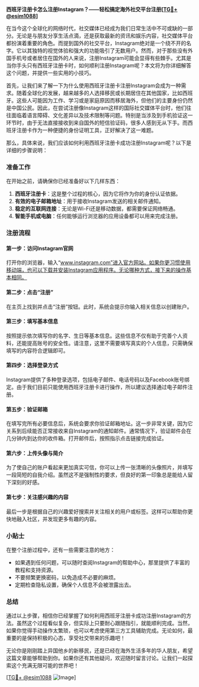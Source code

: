 **西班牙注册卡怎么注册Instagram？——轻松搞定海外社交平台注册[[TG💪+ @esim1088](https://t.me/s/esim1088)]**

在当今这个全球化的网络时代，社交媒体已经成为我们日常生活中不可或缺的一部分。无论是与朋友分享生活点滴，还是获取最新的资讯和娱乐内容，社交媒体平台都扮演着重要的角色。而提到国外的社交平台，Instagram绝对是一个绕不开的名字。它以其独特的视觉体验和强大的功能吸引了无数用户。然而，对于那些没有外国手机号或者居住在国外的人来说，注册Instagram可能会显得有些棘手。尤其是当你手头只有西班牙注册卡时，如何顺利注册Instagram呢？本文将为你详细解答这个问题，并提供一些实用的小技巧。

首先，让我们来了解一下为什么使用西班牙注册卡注册Instagram会成为一种需求。随着全球化的发展，越来越多的人选择移民或长期居住在其他国家，比如西班牙。这些人可能因为工作、学习或是家庭原因而移居海外，但他们的主要身份仍然是中国公民。因此，在尝试注册像Instagram这样的国际社交媒体平台时，他们往往面临着语言障碍、文化差异以及技术限制等问题。特别是当涉及到手机验证这一环节时，由于无法直接接收到来自国外的短信验证码，很多人感到无从下手。而西班牙注册卡作为一种便捷的身份证明工具，正好解决了这一难题。

那么，具体来说，我们应该如何利用西班牙注册卡成功注册Instagram呢？以下是详细的步骤说明：

### 准备工作

在开始之前，请确保你已经准备好以下几样东西：
1. **西班牙注册卡**：这是整个过程的核心，因为它将作为你的身份认证依据。
2. **有效的电子邮箱地址**：用于接收Instagram发送的相关邮件通知。
3. **稳定的互联网连接**：无论是Wi-Fi还是移动数据，都需要保证网络畅通。
4. **智能手机或电脑**：任何能够运行浏览器的应用设备都可以用来完成注册。

### 注册流程

#### 第一步：访问Instagram官网
打开你的浏览器，输入“www.instagram.com”进入官方网站。如果你更习惯使用移动端，也可以下载并安装Instagram应用程序。无论哪种方式，接下来的操作基本相同。

#### 第二步：点击“注册”
在主页上找到并点击“注册”按钮。此时，系统会提示你输入相关信息以创建账户。

#### 第三步：填写基本信息
按照提示依次填写你的名字、生日等基本信息。这些信息不仅有助于完善个人资料，还能提高账号的安全性。请注意，这里不需要填写真实的个人信息，只需确保填写的内容符合逻辑即可。

#### 第四步：选择登录方式
Instagram提供了多种登录选项，包括电子邮件、电话号码以及Facebook账号绑定。由于我们目前只能使用西班牙注册卡进行操作，所以建议选择通过电子邮件注册。

#### 第五步：验证邮箱
在填写完所有必要信息后，系统会要求你验证邮箱地址。这一步非常关键，因为它关系到后续能否正常接收来自Instagram的通知邮件。通常情况下，验证邮件会在几分钟内到达你的收件箱。打开邮件后，按照指示点击链接完成验证。

#### 第六步：上传头像与简介
为了使自己的账户看起来更加真实可信，你可以上传一张清晰的头像照片，并填写一段简短的自我介绍。虽然这不是强制性的要求，但良好的第一印象总是能给人留下深刻的好感。

#### 第七步：关注感兴趣的内容
最后一步是根据自己的兴趣爱好搜索并关注相关的用户或标签。这样可以帮助你更快地融入社区，并发现更多有趣的内容。

### 小贴士

在整个注册过程中，还有一些需要注意的地方：
- 如果遇到任何问题，可以随时查阅Instagram的帮助中心，那里提供了丰富的教程和支持资源。
- 不要频繁更换密码，以免造成不必要的麻烦。
- 定期检查隐私设置，确保个人信息不会被泄露出去。

### 总结

通过以上步骤，相信你已经掌握了如何利用西班牙注册卡成功注册Instagram的方法。虽然这个过程看似复杂，但实际上只要耐心跟随指引，就能顺利完成。当然，如果你觉得手动操作太繁琐，也可以考虑使用第三方工具辅助完成。无论如何，最重要的是保持积极的心态，享受社交带来的乐趣吧！

无论你是刚刚踏上异国他乡的新移民，还是已经在海外生活多年的华人朋友，希望这篇文章能够帮助到你。如果你还有其他疑问，欢迎随时留言讨论。让我们一起探索这个充满无限可能的世界吧！

[[TG💪+ @esim1088](https://t.me/s/esim1088) ![Image](https://i.postimg.cc/4NQfJmqS/Snipaste-2025-05-13-00-14-12.png)]